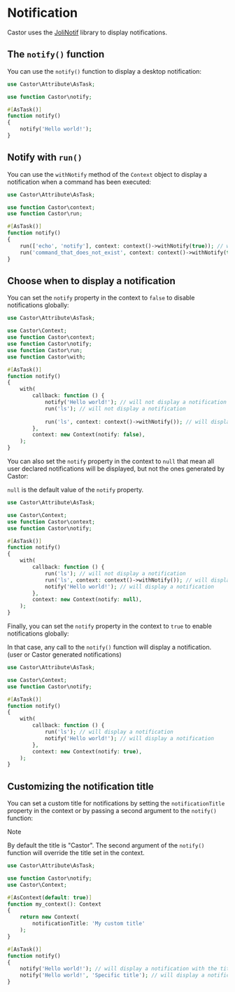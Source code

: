 # Notification

Castor uses the [JoliNotif](https://github.com/jolicode/jolinotif) library to
display notifications.

## The `notify()` function

You can use the `notify()` function to display a desktop notification:

```php
use Castor\Attribute\AsTask;

use function Castor\notify;

#[AsTask()]
function notify()
{
    notify('Hello world!');
}
```

## Notify with `run()`

You can use the `withNotify` method of the `Context` object to display a
notification when a command has been executed:

```php
use Castor\Attribute\AsTask;

use function Castor\context;
use function Castor\run;

#[AsTask()]
function notify()
{
    run(['echo', 'notify'], context: context()->withNotify(true)); // will display a success notification
    run('command_that_does_not_exist', context: context()->withNotify(true)); // will display a failure notification
}
```

## Choose when to display a notification

You can set the `notify` property in the context to `false` to disable notifications globally:

```php
use Castor\Attribute\AsTask;

use Castor\Context;
use function Castor\context;
use function Castor\notify;
use function Castor\run;
use function Castor\with;

#[AsTask()]
function notify()
{
    with(
        callback: function () {
            notify('Hello world!'); // will not display a notification
            run('ls'); // will not display a notification
            
            run('ls', context: context()->withNotify()); // will display a notification (you override the context value on the fly)
        },
        context: new Context(notify: false),
    );
}
```

You can also set the `notify` property in the context to `null` that mean all user declared notifications will be displayed, but not the ones generated by Castor:

`null` is the default value of the `notify` property.

```php
use Castor\Attribute\AsTask;

use Castor\Context;
use function Castor\context;
use function Castor\notify;

#[AsTask()]
function notify()
{
    with(
        callback: function () {
            run('ls'); // will not display a notification
            run('ls', context: context()->withNotify()); // will display a notification
            notify('Hello world!'); // will display a notification
        },
        context: new Context(notify: null),
    );
}
```

Finally, you can set the `notify` property in the context to `true` to enable notifications globally:

In that case, any call to the `notify()` function will display a notification. (user or Castor generated notifications)

```php
use Castor\Attribute\AsTask;

use Castor\Context;
use function Castor\notify;

#[AsTask()]
function notify()
{
    with(
        callback: function () {
            run('ls'); // will display a notification
            notify('Hello world!'); // will display a notification
        },
        context: new Context(notify: true),
    );
}
```

## Customizing the notification title

You can set a custom title for notifications by setting the `notificationTitle` property in the context or
by passing a second argument to the `notify()` function:

> [!NOTE]
> By default the title is "Castor".
> The second argument of the `notify()` function will override the title set in the context.

```php
use Castor\Attribute\AsTask;

use function Castor\notify;
use Castor\Context;

#[AsContext(default: true)]
function my_context(): Context
{
    return new Context(
        notificationTitle: 'My custom title'
    );
}

#[AsTask()]
function notify()
{
    notify('Hello world!'); // will display a notification with the title "My custom title"
    notify('Hello world!', 'Specific title'); // will display a notification with the title "Specific title"
}
```
